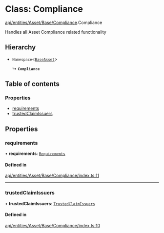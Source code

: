 # Class: Compliance

[api/entities/Asset/Base/Compliance](../wiki/api.entities.Asset.Base.Compliance).Compliance

Handles all Asset Compliance related functionality

## Hierarchy

- `Namespace`\<[`BaseAsset`](../wiki/api.entities.Asset.Base.BaseAsset.BaseAsset)\>

  ↳ **`Compliance`**

## Table of contents

### Properties

- [requirements](../wiki/api.entities.Asset.Base.Compliance.Compliance#requirements)
- [trustedClaimIssuers](../wiki/api.entities.Asset.Base.Compliance.Compliance#trustedclaimissuers)

## Properties

### requirements

• **requirements**: [`Requirements`](../wiki/api.entities.Asset.Base.Compliance.Requirements.Requirements)

#### Defined in

[api/entities/Asset/Base/Compliance/index.ts:11](https://github.com/PolymeshAssociation/polymesh-sdk/blob/f8a937f04/src/api/entities/Asset/Base/Compliance/index.ts#L11)

___

### trustedClaimIssuers

• **trustedClaimIssuers**: [`TrustedClaimIssuers`](../wiki/api.entities.Asset.Base.Compliance.TrustedClaimIssuers.TrustedClaimIssuers)

#### Defined in

[api/entities/Asset/Base/Compliance/index.ts:10](https://github.com/PolymeshAssociation/polymesh-sdk/blob/f8a937f04/src/api/entities/Asset/Base/Compliance/index.ts#L10)
